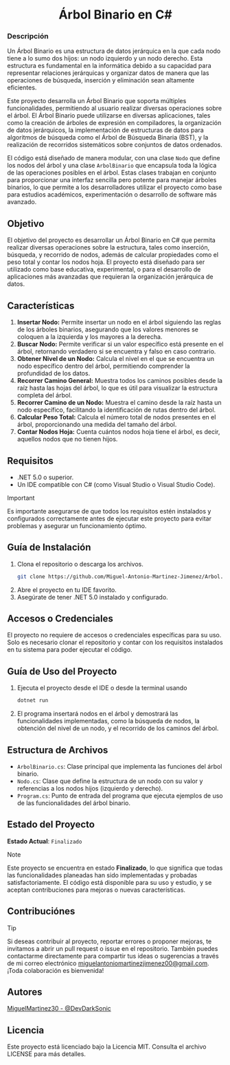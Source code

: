 <div align="center">
   
# Árbol Binario en C#
</div>

### Descripción
Un Árbol Binario es una estructura de datos jerárquica en la que cada nodo tiene a lo sumo dos hijos: un nodo izquierdo y un nodo derecho. Esta estructura es fundamental en la informática debido a su capacidad para representar relaciones jerárquicas y organizar datos de manera que las operaciones de búsqueda, inserción y eliminación sean altamente eficientes. 

Este proyecto desarrolla un Árbol Binario que soporta múltiples funcionalidades, permitiendo al usuario realizar diversas operaciones sobre el árbol. El Árbol Binario puede utilizarse en diversas aplicaciones, tales como la creación de árboles de expresión en compiladores, la organización de datos jerárquicos, la implementación de estructuras de datos para algoritmos de búsqueda como el Árbol de Búsqueda Binaria (BST), y la realización de recorridos sistemáticos sobre conjuntos de datos ordenados.

El código está diseñado de manera modular, con una clase `Nodo` que define los nodos del árbol y una clase `ArbolBinario` que encapsula toda la lógica de las operaciones posibles en el árbol. Estas clases trabajan en conjunto para proporcionar una interfaz sencilla pero potente para manejar árboles binarios, lo que permite a los desarrolladores utilizar el proyecto como base para estudios académicos, experimentación o desarrollo de software más avanzado.

## Objetivo
El objetivo del proyecto es desarrollar un Árbol Binario en C# que permita realizar diversas operaciones sobre la estructura, tales como inserción, búsqueda, y recorrido de nodos, además de calcular propiedades como el peso total y contar los nodos hoja. El proyecto está diseñado para ser utilizado como base educativa, experimental, o para el desarrollo de aplicaciones más avanzadas que requieran la organización jerárquica de datos.

## Características
1. **Insertar Nodo:** Permite insertar un nodo en el árbol siguiendo las reglas de los árboles binarios, asegurando que los valores menores se coloquen a la izquierda y los mayores a la derecha.
2. **Buscar Nodo:** Permite verificar si un valor específico está presente en el árbol, retornando verdadero si se encuentra y falso en caso contrario.
3. **Obtener Nivel de un Nodo:** Calcula el nivel en el que se encuentra un nodo específico dentro del árbol, permitiendo comprender la profundidad de los datos.
4. **Recorrer Camino General:** Muestra todos los caminos posibles desde la raíz hasta las hojas del árbol, lo que es útil para visualizar la estructura completa del árbol.
5. **Recorrer Camino de un Nodo:** Muestra el camino desde la raíz hasta un nodo específico, facilitando la identificación de rutas dentro del árbol.
6. **Calcular Peso Total:** Calcula el número total de nodos presentes en el árbol, proporcionando una medida del tamaño del árbol.
7. **Contar Nodos Hoja:** Cuenta cuántos nodos hoja tiene el árbol, es decir, aquellos nodos que no tienen hijos.

## Requisitos
- .NET 5.0 o superior.
- Un IDE compatible con C# (como Visual Studio o Visual Studio Code).
> [!Important]
> Es importante asegurarse de que todos los requisitos estén instalados y configurados correctamente antes de ejecutar este proyecto para evitar problemas y asegurar un funcionamiento óptimo.

## Guía de Instalación
1. Clona el repositorio o descarga los archivos.
   ```bash
   git clone https://github.com/Miguel-Antonio-Martinez-Jimenez/Arbol.Binario
2. Abre el proyecto en tu IDE favorito.
3. Asegúrate de tener .NET 5.0 instalado y configurado.

## Accesos o Credenciales
El proyecto no requiere de accesos o credenciales específicas para su uso. Solo es necesario clonar el repositorio y contar con los requisitos instalados en tu sistema para poder ejecutar el código.

## Guía de Uso del Proyecto
1. Ejecuta el proyecto desde el IDE o desde la terminal usando
   ```bash
   dotnet run
2. El programa insertará nodos en el árbol y demostrará las funcionalidades implementadas, como la búsqueda de nodos, la obtención del nivel de un nodo, y el recorrido de los caminos del árbol.

## Estructura de Archivos
- `ArbolBinario.cs`: Clase principal que implementa las funciones del árbol binario.
- `Nodo.cs`: Clase que define la estructura de un nodo con su valor y referencias a los nodos hijos (izquierdo y derecho).
- `Program.cs`: Punto de entrada del programa que ejecuta ejemplos de uso de las funcionalidades del árbol binario.

## Estado del Proyecto
**Estado Actual**: `Finalizado`
> [!Note]
> Este proyecto se encuentra en estado **Finalizado**, lo que significa que todas las funcionalidades planeadas han sido implementadas y probadas satisfactoriamente. El código está disponible para su uso y estudio, y se aceptan contribuciones para mejoras o nuevas características.
<!--### Posibles Estados del Proyecto
- **Inicios:** El proyecto está en sus etapas iniciales de planificación y desarrollo. Apenas se están definiendo los requisitos y comenzando la implementación básica.
- **En Desarrollo:** El proyecto está en plena fase de desarrollo, con funcionalidades siendo añadidas y pruebas en curso. Puede contener errores o estar sujeto a cambios importantes.
- **Finalizado:** El proyecto ha alcanzado sus objetivos iniciales, con todas las funcionalidades implementadas y probadas. Puede recibir mantenimiento o mejoras menores.
- **Mantenimiento:** El proyecto está completo, pero sigue recibiendo actualizaciones menores, corrección de errores o mejoras en la documentación y el rendimiento.
- **Abandonado:** El desarrollo ha sido detenido y no se planean futuras actualizaciones ni mantenimiento. -->

## Contribuciónes
> [!Tip]
> Si deseas contribuir al proyecto, reportar errores o proponer mejoras, te invitamos a abrir un pull request o issue en el repositorio. También puedes contactarme directamente para compartir tus ideas o sugerencias a través de mi correo electrónico miguelantoniomartinezjimenez00@gmail.com. ¡Toda colaboración es bienvenida!

## Autores
[MiguelMartinez30 - @DevDarkSonic](https://github.com/Miguel-Antonio-Martinez-Jimenez)

## Licencia
Este proyecto está licenciado bajo la Licencia MIT. Consulta el archivo LICENSE para más detalles.
#
